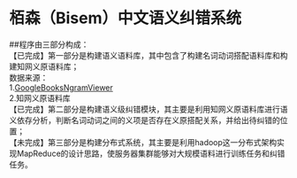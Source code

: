 # 栢森（Bisem）中文语义纠错系统
##程序由三部分构成：</br>
【已完成】第一部分是构建语义语料库，其中包含了构建名词动词搭配语料库和构建知网义原语料库；</br>
数据来源：</br>
1.[GoogleBooksNgramViewer](http://storage.googleapis.com/books/ngrams/books/datasetsv2.html) </br>
2.知网义原语料库</br>
【已完成】第二部分是构建语义级纠错模块，其主要是利用知网义原语料库进行语义依存分析，判断名词动词之间的义项是否存在义原搭配关系，并给出待纠错的位置；</br>
【未完成】第三部分是构建分布式系统，其主要是利用hadoop这一分布式架构实现MapReduce的设计思路，使服务器集群能够对大规模语料进行训练任务和纠错任务。</br>
